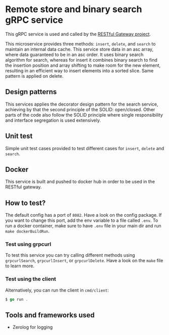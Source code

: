 # Remote store and binary search gRPC service
This gRPC service is used and called by the [RESTful Gateway project](https://github.com/Rashad-j/gateway-grpc).

This microservice provides three methods: `insert`, `delete`, and `search` to maintain an internal data cache. This service store data in an asc array, where data guaranteed to be in an asc order. It uses binary search algorithm for search, whereas for insert it combines binary search to find the insertion position and array shifting to make room for the new element, resulting in an efficient way to insert elements into a sorted slice. Same pattern is applied on delete.

## Design patterns
This services applies the decorator design pattern for the search service, achieving by that the second principle of the SOLID: open/closed. Other parts of the code also follow the SOLID principle where single responsibility and interface segregation is used extensively.

## Unit test
Simple unit test cases provided to test different cases for `insert`, `delete` and `search`. 

## Docker
This service is built and pushed to docker hub in order to be used in the RESTful gateway. 

## How to test?
The default config has a port of `8082`. Have a look on the config package. If you want to change this port, add the env variable to a file called `.env`. To run a docker container, make sure to have `.env` file in your main dir and run `make dockerBuildRun`.

### Test using grpcurl
To test this service you can try calling different methods using `grpcurlSearch`, `grpcurlInsert`, or `grpcurlDelete`. Have a look on the `make` file to learn more.

### Test using the client
Alternatively, you can run the client in `cmd/client`:
```go
$ go run .
```

## Tools and frameworks used
* Zerolog for logging